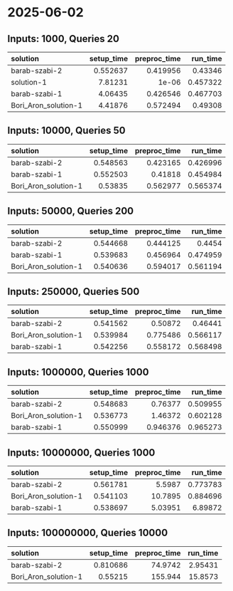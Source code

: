# 2025-06-02

## Inputs: 1000, Queries 20

| solution             |   setup_time |   preproc_time |   run_time |
|:---------------------|-------------:|---------------:|-----------:|
| barab-szabi-2        |     0.552637 |       0.419956 |   0.43346  |
| solution-1           |     7.81231  |       1e-06    |   0.457322 |
| barab-szabi-1        |     4.06435  |       0.426546 |   0.467703 |
| Bori_Aron_solution-1 |     4.41876  |       0.572494 |   0.49308  |

## Inputs: 10000, Queries 50

| solution             |   setup_time |   preproc_time |   run_time |
|:---------------------|-------------:|---------------:|-----------:|
| barab-szabi-2        |     0.548563 |       0.423165 |   0.426996 |
| barab-szabi-1        |     0.552503 |       0.41818  |   0.454984 |
| Bori_Aron_solution-1 |     0.53835  |       0.562977 |   0.565374 |

## Inputs: 50000, Queries 200

| solution             |   setup_time |   preproc_time |   run_time |
|:---------------------|-------------:|---------------:|-----------:|
| barab-szabi-2        |     0.544668 |       0.444125 |   0.4454   |
| barab-szabi-1        |     0.539683 |       0.456964 |   0.474959 |
| Bori_Aron_solution-1 |     0.540636 |       0.594017 |   0.561194 |

## Inputs: 250000, Queries 500

| solution             |   setup_time |   preproc_time |   run_time |
|:---------------------|-------------:|---------------:|-----------:|
| barab-szabi-2        |     0.541562 |       0.50872  |   0.46441  |
| Bori_Aron_solution-1 |     0.539984 |       0.775486 |   0.566117 |
| barab-szabi-1        |     0.542256 |       0.558172 |   0.568498 |

## Inputs: 1000000, Queries 1000

| solution             |   setup_time |   preproc_time |   run_time |
|:---------------------|-------------:|---------------:|-----------:|
| barab-szabi-2        |     0.548683 |       0.76377  |   0.509955 |
| Bori_Aron_solution-1 |     0.536773 |       1.46372  |   0.602128 |
| barab-szabi-1        |     0.550999 |       0.946376 |   0.965273 |

## Inputs: 10000000, Queries 1000

| solution             |   setup_time |   preproc_time |   run_time |
|:---------------------|-------------:|---------------:|-----------:|
| barab-szabi-2        |     0.561781 |        5.5987  |   0.773783 |
| Bori_Aron_solution-1 |     0.541103 |       10.7895  |   0.884696 |
| barab-szabi-1        |     0.538697 |        5.03951 |   6.89872  |

## Inputs: 100000000, Queries 10000

| solution             |   setup_time |   preproc_time |   run_time |
|:---------------------|-------------:|---------------:|-----------:|
| barab-szabi-2        |     0.810686 |        74.9742 |    2.95431 |
| Bori_Aron_solution-1 |     0.55215  |       155.944  |   15.8573  |
